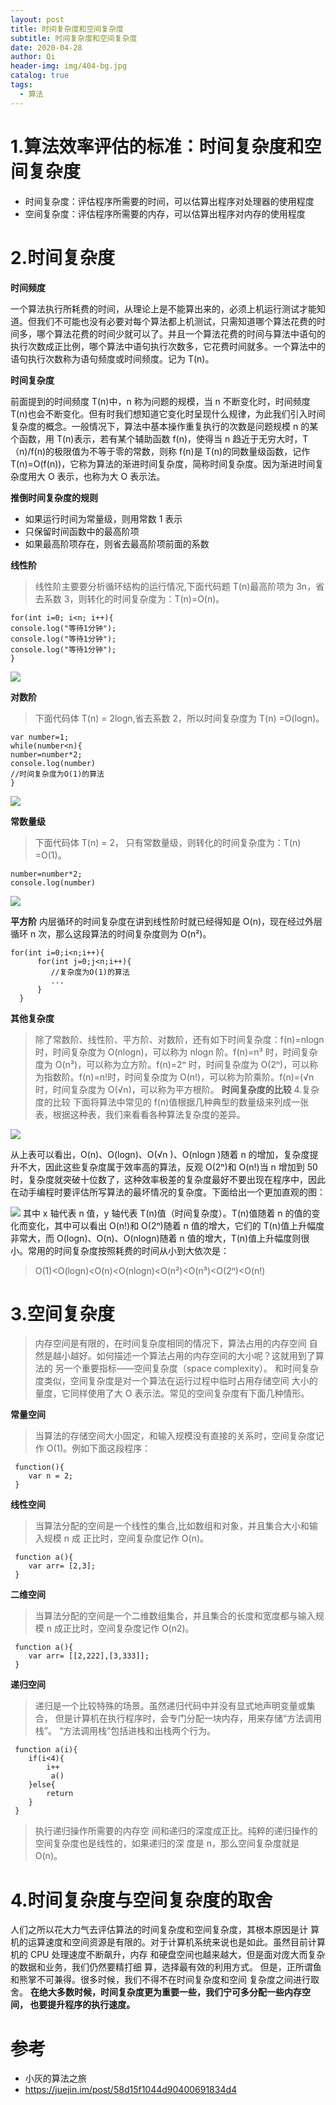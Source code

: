 ```yaml
---
layout: post
title: 时间复杂度和空间复杂度
subtitle: 时间复杂度和空间复杂度
date: 2020-04-28
author: Qi
header-img: img/404-bg.jpg
catalog: true
tags:
  - 算法
---
```


# 1.算法效率评估的标准：时间复杂度和空间复杂度

- 时间复杂度：评估程序所需要的时间，可以估算出程序对处理器的使用程度
- 空间复杂度：评估程序所需要的内存，可以估算出程序对内存的使用程度

# 2.时间复杂度

**时间频度**

一个算法执行所耗费的时间，从理论上是不能算出来的，必须上机运行测试才能知道。但我们不可能也没有必要对每个算法都上机测试，只需知道哪个算法花费的时间多，哪个算法花费的时间少就可以了。并且一个算法花费的时间与算法中语句的执行次数成正比例，哪个算法中语句执行次数多，它花费时间就多。一个算法中的语句执行次数称为语句频度或时间频度。记为 T(n)。

**时间复杂度**

前面提到的时间频度 T(n)中，n 称为问题的规模，当 n 不断变化时，时间频度 T(n)也会不断变化。但有时我们想知道它变化时呈现什么规律，为此我们引入时间复杂度的概念。一般情况下，算法中基本操作重复执行的次数是问题规模 n 的某个函数，用 T(n)表示，若有某个辅助函数 f(n)，使得当 n 趋近于无穷大时，T（n)/f(n)的极限值为不等于零的常数，则称 f(n)是 T(n)的同数量级函数，记作 T(n)=O(f(n))，它称为算法的渐进时间复杂度，简称时间复杂度。因为渐进时间复杂度用大 O 表示，也称为大 O 表示法。

**推倒时间复杂度的规则**

- 如果运行时间为常量级，则用常数 1 表示
- 只保留时间函数中的最高阶项
- 如果最高阶项存在，则省去最高阶项前面的系数

**线性阶**

> 线性阶主要要分析循环结构的运行情况,下面代码题 T(n)最高阶项为 3n，省去系数 3，则转化的时间复杂度为：T(n)=O(n)。

```
for(int i=0; i<n; i++){
console.log("等待1分钟");
console.log("等待1分钟");
console.log("等待1分钟");
}
```

![](https://user-gold-cdn.xitu.io/2020/4/30/171c8cbce3454daf?w=878&h=516&f=png&s=122379)

**对数阶**

> 下面代码体 T(n) = 2logn,省去系数 2，所以时间复杂度为 T(n) =O(logn)。

```
var number=1;
while(number<n){
number=number*2;
console.log(number)
//时间复杂度为O(1)的算法
}
```

![](https://user-gold-cdn.xitu.io/2020/4/30/171c8d9ff94eafcf?w=854&h=498&f=png&s=77624)

**常数量级**

> 下面代码体 T(n) = 2， 只有常数量级，则转化的时间复杂度为：T(n) =O(1)。

```
number=number*2;
console.log(number)
```

![](https://user-gold-cdn.xitu.io/2020/4/30/171c8dc3c64787a6?w=812&h=488&f=png&s=72619)

**平方阶**
内层循环的时间复杂度在讲到线性阶时就已经得知是 O(n)，现在经过外层循环 n 次，那么这段算法的时间复杂度则为 O(n²)。

```
for(int i=0;i<n;i++){
      for(int j=0;j<n;i++){
         //复杂度为O(1)的算法
         ...
      }
  }
```

**其他复杂度**

> 除了常数阶、线性阶、平方阶、对数阶，还有如下时间复杂度：f(n)=nlogn 时，时间复杂度为 O(nlogn)，可以称为 nlogn 阶。f(n)=n³ 时，时间复杂度为 O(n³)，可以称为立方阶。f(n)=2ⁿ 时，时间复杂度为 O(2ⁿ)，可以称为指数阶。f(n)=n!时，时间复杂度为 O(n!)，可以称为阶乘阶。f(n)=(√n 时，时间复杂度为 O(√n)，可以称为平方根阶。
> **时间复杂度的比较** 4.复杂度的比较
> 下面将算法中常见的 f(n)值根据几种典型的数量级来列成一张表，根据这种表，我们来看看各种算法复杂度的差异。

![](https://user-gold-cdn.xitu.io/2020/4/30/171c8e815d3443f7?w=1066&h=506&f=png&s=33499)

从上表可以看出，O(n)、O(logn)、O(√n )、O(nlogn )随着 n 的增加，复杂度提升不大，因此这些复杂度属于效率高的算法，反观 O(2ⁿ)和 O(n!)当 n 增加到 50 时，复杂度就突破十位数了，这种效率极差的复杂度最好不要出现在程序中，因此在动手编程时要评估所写算法的最坏情况的复杂度。下面给出一个更加直观的图：

![](https://user-gold-cdn.xitu.io/2020/4/30/171c8e7c7e5cf3e5?w=846&h=442&f=png&s=162189)
其中 x 轴代表 n 值，y 轴代表 T(n)值（时间复杂度）。T(n)值随着 n 的值的变化而变化，其中可以看出 O(n!)和 O(2ⁿ)随着 n 值的增大，它们的 T(n)值上升幅度非常大，而 O(logn)、O(n)、O(nlogn)随着 n 值的增大，T(n)值上升幅度则很小。常用的时间复杂度按照耗费的时间从小到大依次是：

> O(1)<O(logn)<O(n)<O(nlogn)<O(n²)<O(n³)<O(2ⁿ)<O(n!)

# 3.空间复杂度

> 内存空间是有限的，在时间复杂度相同的情况下，算法占用的内存空间 自然是越小越好。如何描述一个算法占用的内存空间的大小呢？这就用到了算法的 另一个重要指标——空间复杂度（space complexity）。 和时间复杂度类似，空间复杂度是对一个算法在运行过程中临时占用存储空间 大小的量度，它同样使用了大 O 表示法。常见的空间复杂度有下面几种情形。

**常量空间**

> 当算法的存储空间大小固定，和输入规模没有直接的关系时，空间复杂度记 作 O(1)。例如下面这段程序：

```
 function(){
    var n = 2;
 }
```

**线性空间**

> 当算法分配的空间是一个线性的集合,比如数组和对象，并且集合大小和输入规模 n 成 正比时，空间复杂度记作 O(n)。

```
 function a(){
    var arr= [2,3];
 }
```

**二维空间**

> 当算法分配的空间是一个二维数组集合，并且集合的长度和宽度都与输入规模 n 成正比时，空间复杂度记作 O(n2)。

```
 function a(){
    var arr= [[2,222],[3,333]];
 }
```

**递归空间**

> 递归是一个比较特殊的场景。虽然递归代码中并没有显式地声明变量或集合， 但是计算机在执行程序时，会专门分配一块内存，用来存储“方法调用栈”。 “方法调用栈”包括进栈和出栈两个行为。

```
 function a(i){
    if(i<4){
        i++
         a()
    }else{
        return
    }
 }
```

> 执行递归操作所需要的内存空 间和递归的深度成正比。纯粹的递归操作的空间复杂度也是线性的，如果递归的深 度是 n，那么空间复杂度就是 O(n)。

# 4.时间复杂度与空间复杂度的取舍

人们之所以花大力气去评估算法的时间复杂度和空间复杂度，其根本原因是计 算机的运算速度和空间资源是有限的。对于计算机系统来说也是如此。虽然目前计算机的 CPU 处理速度不断飙升，内存 和硬盘空间也越来越大，但是面对庞大而复杂的数据和业务，我们仍然要精打细 算，选择最有效的利用方式。 但是，正所谓鱼和熊掌不可兼得。很多时候，我们不得不在时间复杂度和空间 复杂度之间进行取舍。
**在绝大多数时候，时间复杂度更为重要一些，我们宁可多分配一些内存空间， 也要提升程序的执行速度。**

# 参考

- 小灰的算法之旅
- https://juejin.im/post/58d15f1044d90400691834d4
